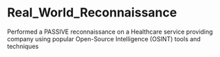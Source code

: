 # Real_World_Reconnaissance
 Performed a PASSIVE reconnaissance on a Healthcare service providing company using popular Open-Source Intelligence (OSINT) tools and techniques
